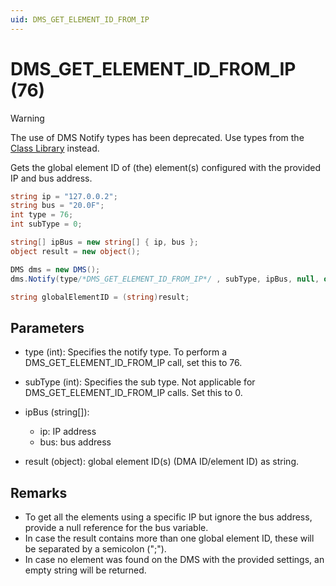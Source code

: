 ```yaml
---
uid: DMS_GET_ELEMENT_ID_FROM_IP
---
```


# DMS_GET_ELEMENT_ID_FROM_IP (76)

> [!WARNING]
> The use of DMS Notify types has been deprecated. Use types from the [Class Library](xref:ClassLibraryIntroduction) instead.

Gets the global element ID of (the) element(s) configured with the provided IP and bus address.

```csharp
string ip = "127.0.0.2";
string bus = "20.0F";
int type = 76;
int subType = 0;

string[] ipBus = new string[] { ip, bus };
object result = new object();

DMS dms = new DMS();
dms.Notify(type/*DMS_GET_ELEMENT_ID_FROM_IP*/ , subType, ipBus, null, out result);

string globalElementID = (string)result;
```

## Parameters

- type (int): Specifies the notify type. To perform a DMS_GET_ELEMENT_ID_FROM_IP call, set this to 76.
- subType (int): Specifies the sub type. Not applicable for DMS_GET_ELEMENT_ID_FROM_IP calls. Set this to 0.
- ipBus (string[]):

  - ip: IP address
  - bus: bus address

- result (object): global element ID(s) (DMA ID/element ID) as string.

## Remarks

- To get all the elements using a specific IP but ignore the bus address, provide a null reference for the bus variable.
- In case the result contains more than one global element ID, these will be separated by a semicolon (";").
- In case no element was found on the DMS with the provided settings, an empty string will be returned.
